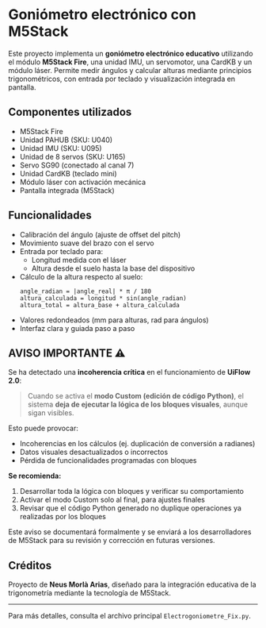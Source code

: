 
# Goniómetro electrónico con M5Stack

Este proyecto implementa un **goniómetro electrónico educativo** utilizando el módulo **M5Stack Fire**, una unidad IMU, un servomotor, una CardKB y un módulo láser. Permite medir ángulos y calcular alturas mediante principios trigonométricos, con entrada por teclado y visualización integrada en pantalla.

## Componentes utilizados

- M5Stack Fire
- Unidad PAHUB (SKU: U040)
- Unidad IMU (SKU: U095)
- Unidad de 8 servos (SKU: U165)
- Servo SG90 (conectado al canal 7)
- Unidad CardKB (teclado mini)
- Módulo láser con activación mecánica
- Pantalla integrada (M5Stack)

## Funcionalidades

- Calibración del ángulo (ajuste de offset del pitch)
- Movimiento suave del brazo con el servo
- Entrada por teclado para:
  - Longitud medida con el láser
  - Altura desde el suelo hasta la base del dispositivo
- Cálculo de la altura respecto al suelo:
  ```
  angle_radian = |angle_real| * π / 180
  altura_calculada = longitud * sin(angle_radian)
  altura_total = altura_base + altura_calculada
  ```
- Valores redondeados (mm para alturas, rad para ángulos)
- Interfaz clara y guiada paso a paso

## AVISO IMPORTANTE ⚠️

Se ha detectado una **incoherencia crítica** en el funcionamiento de **UiFlow 2.0**:

> Cuando se activa el **modo Custom (edición de código Python)**, el sistema **deja de ejecutar la lógica de los bloques visuales**, aunque sigan visibles.

Esto puede provocar:

- Incoherencias en los cálculos (ej. duplicación de conversión a radianes)
- Datos visuales desactualizados o incorrectos
- Pérdida de funcionalidades programadas con bloques

**Se recomienda:**

1. Desarrollar toda la lógica con bloques y verificar su comportamiento
2. Activar el modo Custom solo al final, para ajustes finales
3. Revisar que el código Python generado no duplique operaciones ya realizadas por los bloques

Este aviso se documentará formalmente y se enviará a los desarrolladores de M5Stack para su revisión y corrección en futuras versiones.

## Créditos

Proyecto de **Neus Morlà Arias**, diseñado para la integración educativa de la trigonometría mediante la tecnología de M5Stack.

---

Para más detalles, consulta el archivo principal `Electrogoniometre_Fix.py`.
